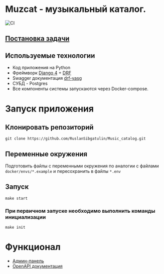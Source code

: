 # Muzcat - музыкальный каталог.
![CI](https://github.com/RuslanSibgatulin/Music_catalog/actions/workflows/test.yml/badge.svg)


## [Постановка задачи](./task.md)

## Используемые технологии
- Код приложения на Python
- Фреймворк [Django 4](https://docs.djangoproject.com/en/4.1/) + [DRF](https://www.django-rest-framework.org/#installation)
- Swagger документация [drf-yasg](https://drf-yasg.readthedocs.io/en/stable/index.html)
- СУБД - Postgres
- Все компоненты системы запускаются через Docker-compose.

# Запуск приложения
## Клонировать репозиторий
    git clone https://github.com/RuslanSibgatulin/Music_catalog.git

## Переменные окружения
Подготовить файлы с переменными окружения по аналогии с файлами `docker/envs/*.example` и пересохранить в файлы `*.env`

## Запуск
    make start

### При первичном запуске необходимо выполнить команды инициализации
    make init

# Функционал
- [Админ-панель](http://127.0.0.1/admin/)
- [OpenAPI документация](http://127.0.0.1/apidocs/)

